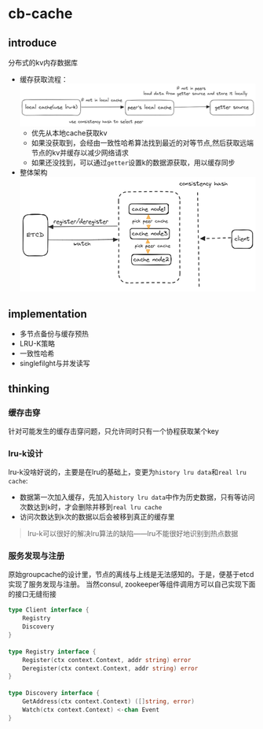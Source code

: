 # cb-cache

## introduce

分布式的kv内存数据库

- 缓存获取流程：
  ![img.png](img.png)
    - 优先从本地cache获取kv
    - 如果没获取到，会经由一致性哈希算法找到最近的对等节点,然后获取远端节点的kv并缓存以减少网络请求
    - 如果还没找到，可以通过`getter`设置k的数据源获取，用以缓存同步
- 整体架构
  ![img2.png](img2.png)
## implementation

- 多节点备份与缓存预热
- LRU-K策略
- 一致性哈希
- singlefilght与并发读写
  
## thinking

### 缓存击穿

针对可能发生的缓存击穿问题，只允许同时只有一个协程获取某个key

### lru-k设计

lru-k没啥好说的，主要是在lru的基础上，变更为`history lru data`和`real lru cache`:

- 数据第一次加入缓存，先加入`history lru data`中作为历史数据，只有等访问次数达到`k`时，才会删除并移到`real lru cache`
- 访问次数达到`k`次的数据以后会被移到真正的缓存里

> lru-k可以很好的解决lru算法的缺陷——lru不能很好地识别到热点数据

### 服务发现与注册

原始groupcache的设计里，节点的离线与上线是无法感知的。于是，便基于etcd实现了服务发现与注册。
当然consul, zookeeper等组件调用方可以自己实现下面的接口无缝衔接

```go
type Client interface {
	Registry
	Discovery
}

type Registry interface {
	Register(ctx context.Context, addr string) error
	Deregister(ctx context.Context, addr string) error
}

type Discovery interface {
	GetAddress(ctx context.Context) ([]string, error)
	Watch(ctx context.Context) <-chan Event
}

```